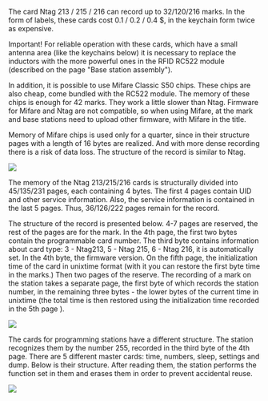 The card Ntag 213 / 215 / 216 can record up to 32/120/216 marks. In the form of labels, these cards cost 0.1 / 0.2 / 0.4 $, in the keychain form twice as expensive.

Important! For reliable operation with these cards, which have a small antenna area (like the keychains below) it is necessary to replace the inductors with the more powerful ones in the RFID RC522 module (described on the page "Base station assembly").

In addition, it is possible to use Mifare Classic S50 chips. These chips are also cheap, come bundled with the RC522 module. The memory of these chips is enough for 42 marks. They work a little slower than Ntag. Firmware for Mifare and Ntag are not compatible, so when using Mifare, at the mark and base stations need to upload other firmware, with Mifare in the title.

Memory of Mifare chips is used only for a quarter, since in their structure pages with a length of 16 bytes are realized. And with more dense recording there is a risk of data loss. The structure of the record is similar to Ntag.

![](https://raw.githubusercontent.com/alexandervolikov/sportiduino/master/Images/Chip.JPG)

The memory of the Ntag 213/215/216 cards is structurally divided into 45/135/231 pages, each containing 4 bytes. The first 4 pages contain UID and other service information. Also, the service information is contained in the last 5 pages. Thus, 36/126/222 pages remain for the record.

The structure of the record is presented below. 4-7 pages are reserved, the rest of the pages are for the mark. In the 4th page, the first two bytes contain the programmable card number. The third byte contains information about card type: 3 - Ntag213, 5 - Ntag 215, 6 - Ntag 216, it is automatically set. In the 4th byte, the firmware version. On the fifth page, the initialization time of the card in unixtime format (with it you can restore the first byte time in the marks.) Then two pages of the reserve. The recording of a mark on the station takes a separate page, the first byte of which records the station number, in the remaining three bytes - the lower bytes of the current time in unixtime (the total time is then restored using the initialization time recorded in the 5th page ).

![](https://raw.githubusercontent.com/alexandervolikov/sportiduino/master/Images/Ntag2.JPG)

The cards for programming stations have a different structure. The station recognizes them by the number 255, recorded in the third byte of the 4th page. There are 5 different master cards: time, numbers, sleep, settings and dump. Below is their structure. After reading them, the station performs the function set in them and erases them in order to prevent accidental reuse.

![](https://raw.githubusercontent.com/alexandervolikov/sportiduino/master/Images/Master-Ntag2.JPG)